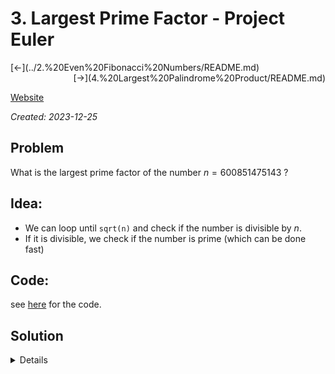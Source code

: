 # 3. Largest Prime Factor - Project Euler


<div style="text-align: left;">
    [<-](../2.%20Even%20Fibonacci%20Numbers/README.md)
</div>

<div style="text-align: right;">
    [->](4.%20Largest%20Palindrome%20Product/README.md)
</div>

[Website](https://projecteuler.net/problem=3)

_Created: 2023-12-25_

## Problem
What is the largest prime factor of the number $n = 600851475143$ ?

## Idea:
- We can loop until `sqrt(n)` and check if the number is divisible by $n$.
- If it is divisible, we check if the number is prime (which can be done fast)

## Code:
see [here](https://github.com/slow-connect/project-euler/blob/main/3.%20Largest%20Prime%20Factor/main.py) for the code.

## Solution
<details>
6857
</details>
